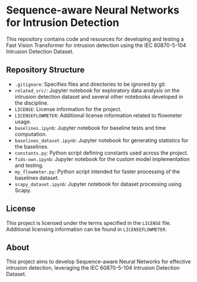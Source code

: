 # Sequence-aware Neural Networks for Intrusion Detection

This repository contains code and resources for developing and testing a Fast Vision Transformer for intrusion detection using the IEC 60870-5-104 Intrusion Detection Dataset.

## Repository Structure

- `.gitignore`: Specifies files and directories to be ignored by git.
- `related_src/`: Jupyter notebook for exploratory data analysis on the intrusion detection dataset and several other notebooks developed in the discipline.
- `LICENSE`: License information for the project.
- `LICENSEFLOWMETER`: Additional license information related to flowmeter usage.
- `baselines.ipynb`: Jupyter notebook for baseline tests and time computation.
- `baselines_dataset.ipynb`: Jupyter notebook for generating statistics for the baselines.
- `constants.py`: Python script defining constants used across the project.
- `fids-own.ipynb`: Jupyter notebook for the custom model implementation and testing.
- `my_flowmeter.py`: Python script intended for faster processing of the baselines dataset.
- `scapy_dataset.ipynb`: Jupyter notebook for dataset processing using Scapy.

## License

This project is licensed under the terms specified in the `LICENSE` file. Additional licensing information can be found in `LICENSEFLOWMETER`.

## About

This project aims to develop Sequence-aware Neural Networks for effective intrusion detection, leveraging the IEC 60870-5-104 Intrusion Detection Dataset.
